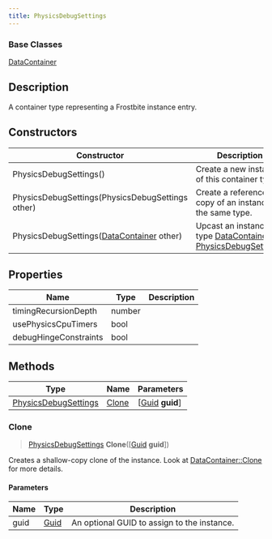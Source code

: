 ```yaml
---
title: PhysicsDebugSettings
---
```

### Base Classes

[DataContainer](/vext/ref/shared/class/datacontainer)

## Description

A container type representing a Frostbite instance entry.

## Constructors

| Constructor                                                                     | Description                                                                                                                     |
| ------------------------------------------------------------------------------- | ------------------------------------------------------------------------------------------------------------------------------- |
| PhysicsDebugSettings()                                                          | Create a new instance of this container type.                                                                                   |
| PhysicsDebugSettings(PhysicsDebugSettings other)                                | Create a reference copy of an instance of the same type.                                                                        |
| PhysicsDebugSettings([DataContainer](/vext/ref/shared/class/datacontainer) other) | Upcast an instance of type [DataContainer](/vext/ref/shared/class/datacontainer) to [PhysicsDebugSettings](/vext/ref/fb/physicsdebugsettings/). |

## Properties

| Name                  | Type   | Description |
| --------------------- | ------ | ----------- |
| timingRecursionDepth  | number |             |
| usePhysicsCpuTimers   | bool   |             |
| debugHingeConstraints | bool   |             |

## Methods

| Type                                         | Name            | Parameters                                     |
| -------------------------------------------- | --------------- | ---------------------------------------------- |
| [PhysicsDebugSettings](/vext/ref/fb/physicsdebugsettings/) | [Clone](#clone) | \[[Guid](/vext/ref/shared/class/guid) **guid**\] |

### Clone

> [PhysicsDebugSettings](/vext/ref/fb/physicsdebugsettings/) **Clone**(\[[Guid](/vext/ref/shared/class/guid) **guid**\])

Creates a shallow-copy clone of the instance. Look at [DataContainer::Clone](/vext/ref/shared/class/datacontainer#clone) for more details.

#### Parameters

| Name | Type         | Description                                 |
| ---- | ------------ | ------------------------------------------- |
| guid | [Guid](/vext/ref/shared/class/guid/) | An optional GUID to assign to the instance. |
